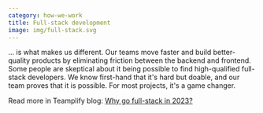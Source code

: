 ```yaml
---
category: how-we-work
title: Full-stack development
image: img/full-stack.svg
---
```


... is what makes us different. Our teams move faster and build better-quality 
products by eliminating friction between the backend and frontend. Some people 
are skeptical about it being possible to find high-qualified full-stack 
developers. We know first-hand that it's hard but doable, and our team proves 
that it is possible. For most projects, it's a game changer.

Read more in Teamplify blog:
[Why go full-stack in 2023?](https://teamplify.com/blog/why-go-full-stack/)
